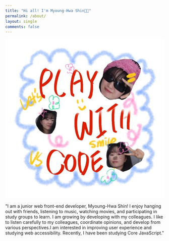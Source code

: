 ```yaml
---
title: "Hi all! I'm Myoung-Hwa Shin👋🏻"
permalink: /about/
layout: single
comments: false
---
```




<p align="center">
  <img src="./assets/images/aboutme.png">
</p>

"I am a junior web front-end developer, Myoung-Hwa Shin! I enjoy hanging out with friends, listening to music, watching movies, and participating in study groups to learn. I am growing by developing with my colleagues. I like to listen carefully to my colleagues, coordinate opinions, and develop from various perspectives.I am interested in improving user experience and studying web accessibility. Recently, I have been studying Core JavaScript."

